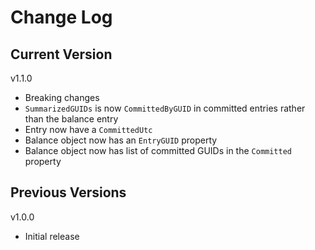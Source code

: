 # Change Log

## Current Version

v1.1.0

- Breaking changes
- ```SummarizedGUIDs``` is now ```CommittedByGUID``` in committed entries rather than the balance entry
- Entry now have a ```CommittedUtc```
- Balance object now has an ```EntryGUID``` property
- Balance object now has list of committed GUIDs in the ```Committed``` property

## Previous Versions

v1.0.0

- Initial release
